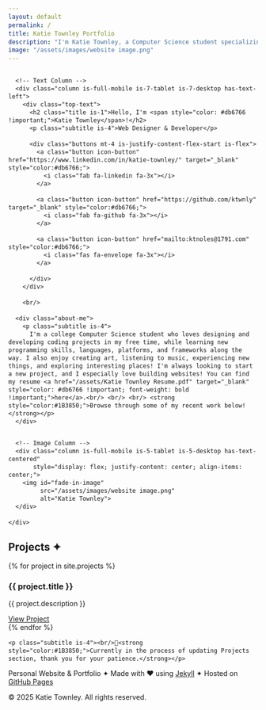 ```yaml
---
layout: default
permalink: /
title: Katie Townley Portfolio
description: "I'm Katie Townley, a Computer Science student specializing in web design and development. View my portfolio and projects here."
image: "/assets/images/website image.png"
---
```


<section id="hero" class="section no-x-padding">
  <div class="container wide no-x-padding">
    <div class="columns is-vcentered is-variable is-6 is-multiline padded-content">

      <!-- Text Column -->
      <div class="column is-full-mobile is-7-tablet is-7-desktop has-text-left">
        <div class="top-text">
          <h2 class="title is-1">Hello, I'm <span style="color: #db6766 !important;">Katie Townley</span>!</h2>
          <p class="subtitle is-4">Web Designer & Developer</p>

          <div class="buttons mt-4 is-justify-content-flex-start is-flex">
            <a class="button icon-button" href="https://www.linkedin.com/in/katie-townley/" target="_blank" style="color:#db6766;">
              <i class="fab fa-linkedin fa-3x"></i>
            </a>

            <a class="button icon-button" href="https://github.com/ktwnly" target="_blank" style="color:#db6766;">
              <i class="fab fa-github fa-3x"></i>
            </a>

            <a class="button icon-button" href="mailto:ktnoles@1791.com" style="color:#db6766;">
              <i class="fas fa-envelope fa-3x"></i>
            </a>
          
          </div>
        </div>

        <br/>

      <div class="about-me">
        <p class="subtitle is-4">
          I'm a college Computer Science student who loves designing and developing coding projects in my free time, while learning new programming skills, languages, platforms, and frameworks along the way. I also enjoy creating art, listening to music, experiencing new things, and exploring interesting places! I'm always looking to start a new project, and I especially love building websites! You can find my resume <a href="/assets/Katie Townley Resume.pdf" target="_blank" style="color: #db6766 !important; font-weight: bold !important;">here</a>.<br/> <br/> <br/> <strong style="color:#1B3850;">Browse through some of my recent work below!</strong></p>
      </div>
      
  </div>



      <!-- Image Column -->
      <div class="column is-full-mobile is-5-tablet is-5-desktop has-text-centered" 
           style="display: flex; justify-content: center; align-items: center;">
        <img id="fade-in-image" 
             src="/assets/images/website image.png" 
             alt="Katie Townley">
      </div>

    </div>
  </div>
</section>

<script>
  document.addEventListener("DOMContentLoaded", function () {
    const img = document.getElementById("fade-in-image");
    setTimeout(() => {
      img.style.opacity = 1;
    }, 300); // delay before fade-in starts
  });
</script>


<section id="projects" class="section no-x-padding">
  <div class="container wide no-x-padding">
    <div class="padded-content">
    <h2 class="title is-2">Projects &#10022;</h2>
    {% for project in site.projects %}
      <div class="box">
        <h3>{{ project.title }}</h3>
        <p>{{ project.description }}</p>
        <a href="{{ project.external_url }}" target="_blank">View Project</a>
      </div>
    {% endfor %}

    <p class="subtitle is-4"><br/>🚧<strong style="color:#1B3850;">Currently in the process of updating Projects section, thank you for your patience.</strong></p>


      
  </div>
  </div>
</section>



<section id="contact" class="section no-x-padding has-text-centered">
  <div class="container wide no-x-padding padded-content">
    <p>Personal Website & Portfolio &#10022; Made with &hearts; using <a href="https://jekyllrb.com" target="_blank">Jekyll</a> &#10022; Hosted on <a href="https://pages.github.com" target="_blank">GitHub Pages</a></p>
    <p>&copy; 2025 Katie Townley. All rights reserved.</p>
  </div>
</section>

